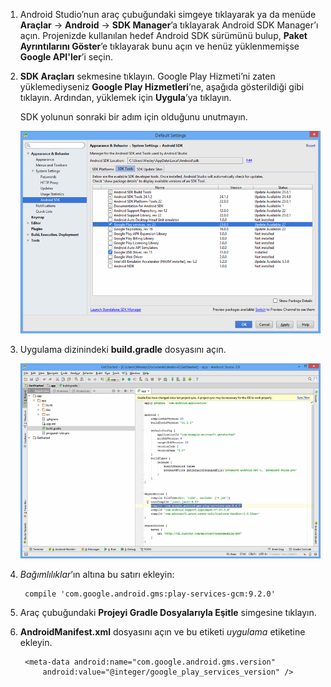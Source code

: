 1. Android Studio’nun araç çubuğundaki simgeye tıklayarak ya da menüde **Araçlar** -> **Android** -> **SDK Manager**’a tıklayarak Android SDK Manager’ı açın. Projenizde kullanılan hedef Android SDK sürümünü bulup, **Paket Ayrıntılarını Göster**’e tıklayarak bunu açın ve henüz yüklenmemişse **Google API'ler**’i seçin.

2. **SDK Araçları** sekmesine tıklayın. Google Play Hizmeti’ni zaten yüklemediyseniz **Google Play Hizmetleri**’ne, aşağıda gösterildiği gibi tıklayın. Ardından, yüklemek için **Uygula**’ya tıklayın. 
 
    SDK yolunun sonraki bir adım için olduğunu unutmayın. 

    ![](./media/notification-hubs-android-studio-add-google-play-services/notification-hubs-android-studio-sdk-manager.png)


3. Uygulama dizinindeki **build.gradle** dosyasını açın.

    ![](./media/notification-hubs-android-studio-add-google-play-services/notification-hubs-android-studio-add-google-play-dependency.png)

4. *Bağımlılıklar*’ın altına bu satırı ekleyin: 

        compile 'com.google.android.gms:play-services-gcm:9.2.0'

5. Araç çubuğundaki **Projeyi Gradle Dosyalarıyla Eşitle** simgesine tıklayın.

6. **AndroidManifest.xml** dosyasını açın ve bu etiketi *uygulama* etiketine ekleyin.

        <meta-data android:name="com.google.android.gms.version"
            android:value="@integer/google_play_services_version" />
 







<!--HONumber=Aug16_HO1-->



